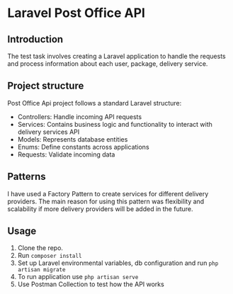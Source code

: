 <h1>Laravel Post Office API</h1>

## Introduction

The test task involves creating a Laravel application to handle the requests and process information about each user, package, delivery service. 

## Project structure

Post Office Api project follows a standard Laravel structure:
- Controllers: Handle incoming API requests
- Services: Contains business logic and functionality to interact with delivery services API
- Models: Represents database entities
- Enums: Define constants across applications
- Requests: Validate incoming data

## Patterns 
I have used a Factory Pattern to create services for different delivery providers. The main reason for using this pattern was flexibility and scalability if more delivery providers will be added in the future.

## Usage 
1. Clone the repo.
2. Run 
```composer install```
3. Set up Laravel environmental variables, db configuration and run 
```php artisan migrate```
4. To run application use
```php artisan serve ```
5. Use Postman Collection to test how the API works